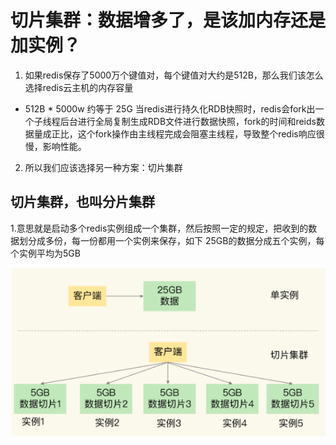 <!--
 * @Author: zzzzztw
 * @Date: 2023-03-23 21:13:25
 * @LastEditors: Do not edit
 * @LastEditTime: 2023-03-25 18:24:30
 * @FilePath: /cpptest/Redislearn/09切片集群：加实例还是加内存.md
-->
# 切片集群：数据增多了，是该加内存还是加实例？
1. 如果redis保存了5000万个键值对，每个键值对大约是512B，那么我们该怎么选择redis云主机的内存容量
* 512B * 5000w 约等于 25G 当redis进行持久化RDB快照时，redis会fork出一个子线程后台进行全局复制生成RDB文件进行数据快照，fork的时间和reids数据量成正比，这个fork操作由主线程完成会阻塞主线程，导致整个redis响应很慢，影响性能。
2. 所以我们应该选择另一种方案：切片集群

## 切片集群，也叫分片集群

1.意思就是启动多个redis实例组成一个集群，然后按照一定的规定，把收到的数据划分成多份，每一份都用一个实例来保存，如下 25GB的数据分成五个实例，每个实例平均为5GB

<center>

![](img/09(1).png)
</center>


